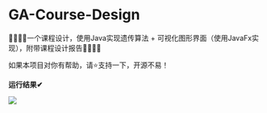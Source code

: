 # GA-Course-Design

🙋‍♂️🙋‍♂️一个课程设计，使用Java实现遗传算法 + 可视化图形界面（使用JavaFx实现），附带课程设计报告🙋‍♂️🙋‍♂️

如果本项目对你有帮助，请⭐支持一下，开源不易！

**运行结果✔**

![](https://i.loli.net/2021/04/27/xNfeUrq1Q3GHC4V.png)


